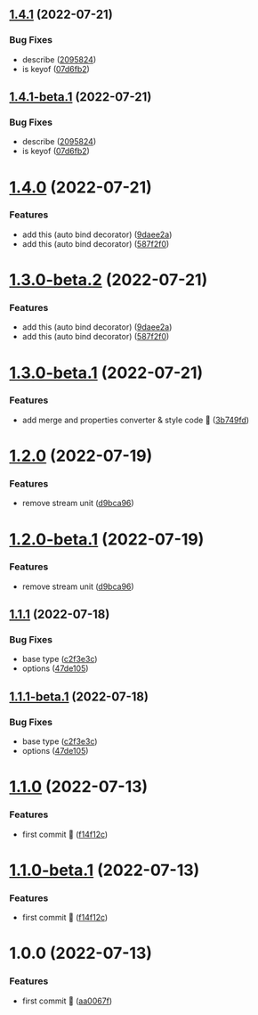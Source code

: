 ## [1.4.1](https://github.com/vodyani/utils/compare/v1.4.0...v1.4.1) (2022-07-21)


### Bug Fixes

* describe ([2095824](https://github.com/vodyani/utils/commit/20958244c0c0c203fbe542464b72edef447c518f))
* is keyof ([07d6fb2](https://github.com/vodyani/utils/commit/07d6fb2cdc3dca96ed63cd3dd77e1c1b32cfc1e4))

## [1.4.1-beta.1](https://github.com/vodyani/utils/compare/v1.4.0...v1.4.1-beta.1) (2022-07-21)


### Bug Fixes

* describe ([2095824](https://github.com/vodyani/utils/commit/20958244c0c0c203fbe542464b72edef447c518f))
* is keyof ([07d6fb2](https://github.com/vodyani/utils/commit/07d6fb2cdc3dca96ed63cd3dd77e1c1b32cfc1e4))

# [1.4.0](https://github.com/vodyani/utils/compare/v1.3.0...v1.4.0) (2022-07-21)


### Features

* add this (auto bind decorator) ([9daee2a](https://github.com/vodyani/utils/commit/9daee2a7885e2fbd019c51c1d4bf0aa775973248))
* add this (auto bind decorator) ([587f2f0](https://github.com/vodyani/utils/commit/587f2f0b2159270640b81884f6a39acdc576d84e))

# [1.3.0-beta.2](https://github.com/vodyani/utils/compare/v1.3.0-beta.1...v1.3.0-beta.2) (2022-07-21)


### Features

* add this (auto bind decorator) ([9daee2a](https://github.com/vodyani/utils/commit/9daee2a7885e2fbd019c51c1d4bf0aa775973248))
* add this (auto bind decorator) ([587f2f0](https://github.com/vodyani/utils/commit/587f2f0b2159270640b81884f6a39acdc576d84e))

# [1.3.0-beta.1](https://github.com/vodyani/utils/compare/v1.2.0...v1.3.0-beta.1) (2022-07-21)


### Features

* add merge and properties converter & style code 🌈 ([3b749fd](https://github.com/vodyani/utils/commit/3b749fd526f7fbf53f93ddd63e185aaa74644d7c))

# [1.2.0](https://github.com/vodyani/utils/compare/v1.1.1...v1.2.0) (2022-07-19)


### Features

* remove stream unit ([d9bca96](https://github.com/vodyani/utils/commit/d9bca96d45192e45ba2d48d770e62ca5e320c9aa))

# [1.2.0-beta.1](https://github.com/vodyani/utils/compare/v1.1.1...v1.2.0-beta.1) (2022-07-19)


### Features

* remove stream unit ([d9bca96](https://github.com/vodyani/utils/commit/d9bca96d45192e45ba2d48d770e62ca5e320c9aa))

## [1.1.1](https://github.com/vodyani/utils/compare/v1.1.0...v1.1.1) (2022-07-18)


### Bug Fixes

* base type ([c2f3e3c](https://github.com/vodyani/utils/commit/c2f3e3ca2178f9bc32c522f556641e4b2d46eb30))
* options ([47de105](https://github.com/vodyani/utils/commit/47de10508f5bb1ff2402717ae2ba6fc35570dc86))

## [1.1.1-beta.1](https://github.com/vodyani/utils/compare/v1.1.0...v1.1.1-beta.1) (2022-07-18)


### Bug Fixes

* base type ([c2f3e3c](https://github.com/vodyani/utils/commit/c2f3e3ca2178f9bc32c522f556641e4b2d46eb30))
* options ([47de105](https://github.com/vodyani/utils/commit/47de10508f5bb1ff2402717ae2ba6fc35570dc86))

# [1.1.0](https://github.com/vodyani/utils/compare/v1.0.0...v1.1.0) (2022-07-13)


### Features

* first commit 🌈 ([f14f12c](https://github.com/vodyani/utils/commit/f14f12cd996e8619f3f153e8d454773081d04e56))

# [1.1.0-beta.1](https://github.com/vodyani/utils/compare/v1.0.0...v1.1.0-beta.1) (2022-07-13)


### Features

* first commit 🌈 ([f14f12c](https://github.com/vodyani/utils/commit/f14f12cd996e8619f3f153e8d454773081d04e56))

# 1.0.0 (2022-07-13)


### Features

* first commit 🌈 ([aa0067f](https://github.com/vodyani/utils/commit/aa0067f67297869b159c4486a0fbe8d5b214be4e))
